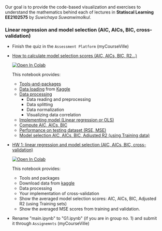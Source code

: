  Our goal is to provide the code-based visualization and exercises to understand the mathematics behind each of lectures in **Statiscal Learning EE2102575** by *Suwichaya Suwanwimolkul*.


### Linear regression and model selection (AIC, AICs, BIC, cross-validation) 

  - Finish the quiz in the `Assessment Platform` (myCourseVille)
  
  - [How to calculate model selection scores (AIC, AICs, BIC, R2...)](model_selection.ipynb) 
    
    <a target="_blank" href="https://colab.research.google.com/github/GenAI-CUEE/Statistical-Learning-EE575-Y2024/blob/master/Lab1/model_selection.ipynb">
    <img src="https://colab.research.google.com/assets/colab-badge.svg" alt="Open In Colab"/>
    </a>

    This notebook provides: 

    - [Tools-and-packages](#tools-and-packages)
    - [Data loading](#data-loading) from [Kaggle](https://www.kaggle.com/competitions/house-prices-advanced-regression-techniques/data) 
    - [Data processing](#data-preprocessing)
        - Data reading and preprocessing
        - Data splitting
        - Data normalization
        - Visualizing data correlation
    - [Implementing model (Linear regression or OLS)](#linear-regression-implementing-models)
    - [Compute AIC, AICs, BIC](#compute-aic-aics-bic-on-training-data)
    - [Performance on testing dataset (RSE, MSE)](#compute-performance-on-testing)
    - [Model selection AIC, AICs, BIC, Adjusted R2 (using Training data)](#model-selection-aic-aics-bic-adjusted-r2)

  - [HW 1: linear regression and model selection (AIC, AICs, BIC, cross-validation)](main.ipynb) 
    
    <a target="_blank" href="https://colab.research.google.com/github/GenAI-CUEE/Statistical-Learning-EE575-Y2024/blob/master/Lab1/main.ipynb">
    <img src="https://colab.research.google.com/assets/colab-badge.svg" alt="Open In Colab"/>
    </a>
    
    This notebook provides: 

    - Tools and packages
    - Download data from [kaggle](https://www.kaggle.com/competitions/house-prices-advanced-regression-techniques/data) 
    - Data processing 
    - Your implementation of cross-validation
    - Show the averaged model selection scores: AIC, AICs, BIC, Adjusted R2 (using Training sets)
    - Show the averaged MSE scores from training and validation.
  
  - Rename "main.ipynb"  to "G1.ipynb"  (if you are in group no. 1) and submit it through `Assignemnts` (myCourseVille)
